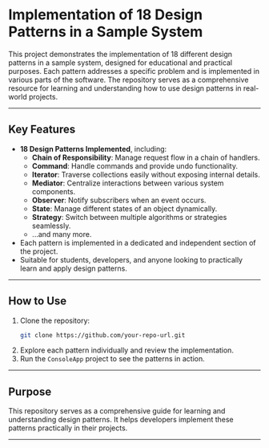 # Implementation of 18 Design Patterns in a Sample System

This project demonstrates the implementation of 18 different design patterns in a sample system, designed for educational and practical purposes. Each pattern addresses a specific problem and is implemented in various parts of the software. The repository serves as a comprehensive resource for learning and understanding how to use design patterns in real-world projects.

---

## Key Features

- **18 Design Patterns Implemented**, including:
  - **Chain of Responsibility**: Manage request flow in a chain of handlers.
  - **Command**: Handle commands and provide undo functionality.
  - **Iterator**: Traverse collections easily without exposing internal details.
  - **Mediator**: Centralize interactions between various system components.
  - **Observer**: Notify subscribers when an event occurs.
  - **State**: Manage different states of an object dynamically.
  - **Strategy**: Switch between multiple algorithms or strategies seamlessly.
  - ...and many more.
- Each pattern is implemented in a dedicated and independent section of the project.
- Suitable for students, developers, and anyone looking to practically learn and apply design patterns.

---

## How to Use

1. Clone the repository:  
   ```bash
   git clone https://github.com/your-repo-url.git
   ```
2. Explore each pattern individually and review the implementation.
3. Run the `ConsoleApp` project to see the patterns in action.

---

## Purpose

This repository serves as a comprehensive guide for learning and understanding design patterns. It helps developers implement these patterns practically in their projects.

---
